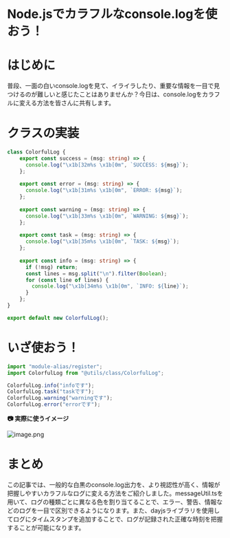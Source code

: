 # Node.jsでカラフルなconsole.logを使おう！

# はじめに
普段、一面の白いconsole.logを見て、イライラしたり、重要な情報を一目で見つけるのが難しいと感じたことはありませんか？今日は、console.logをカラフルに変える方法を皆さんに共有します。

# クラスの実装
```typescript:ColorfulLog.ts
class ColorfulLog {
    export const success = (msg: string) => {
      console.log("\x1b[32m%s \x1b[0m", `SUCCESS: ${msg}`);
    };
    
    export const error = (msg: string) => {
      console.log("\x1b[31m%s \x1b[0m", `ERROR: ${msg}`);
    };
    
    export const warning = (msg: string) => {
      console.log("\x1b[33m%s \x1b[0m", `WARNING: ${msg}`);
    };
    
    export const task = (msg: string) => {
      console.log("\x1b[35m%s \x1b[0m", `TASK: ${msg}`);
    };
    
    export const info = (msg: string) => {
      if (!msg) return;
      const lines = msg.split("\n").filter(Boolean);
      for (const line of lines) {
        console.log("\x1b[34m%s \x1b[0m", `INFO: ${line}`);
      }
    };
}

export default new ColorfulLog();
```

# いざ使おう！

```ts
import "module-alias/register";
import ColorfulLog from "@utils/class/ColorfulLog";

ColorfulLog.info("infoです");
ColorfulLog.task("taskです");
ColorfulLog.warning("warningです");
ColorfulLog.error("errorです");
```

**📷 実際に使うイメージ**

![image.png](https://qiita-image-store.s3.ap-northeast-1.amazonaws.com/0/3760374/a60a74ae-778a-44a4-b26d-96c0374ef778.png)

# まとめ

この記事では、一般的な白黒のconsole.log出力を、より視認性が高く、情報が把握しやすいカラフルなログに変える方法をご紹介しました。messageUtil.tsを用いて、ログの種類ごとに異なる色を割り当てることで、エラー、警告、情報などのログを一目で区別できるようになります。また、dayjsライブラリを使用してログにタイムスタンプを追加することで、ログが記録された正確な時刻を把握することが可能になります。